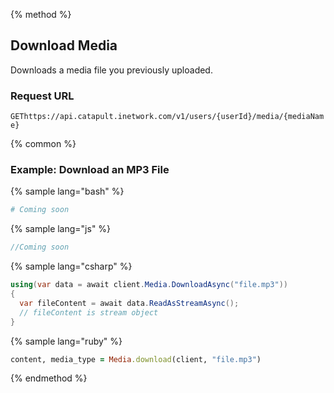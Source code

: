 {% method %}

## Download Media
Downloads a media file you previously uploaded.

### Request URL

<code class="get">GET</code>`https://api.catapult.inetwork.com/v1/users/{userId}/media/{mediaName}`

{% common %}

### Example: Download an MP3 File

{% sample lang="bash" %}

```bash
# Coming soon
```

{% sample lang="js" %}

```js
//Coming soon
```

{% sample lang="csharp" %}

```csharp
using(var data = await client.Media.DownloadAsync("file.mp3"))
{
  var fileContent = await data.ReadAsStreamAsync();
  // fileContent is stream object
}
```

{% sample lang="ruby" %}

```ruby
content, media_type = Media.download(client, "file.mp3")
```
{% endmethod %}

